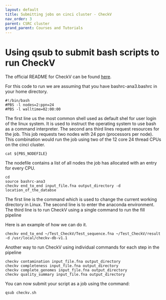 ```yaml
---
layout: default
title: Submitting jobs on cinci cluster - CheckV 
nav_order: 3
parent: CSRC cluster
grand_parent: Courses and Tutorials
---
```


# Using qsub to submit bash scripts to run CheckV

The official README for CheckV can be found [here](https://bitbucket.org/berkeleylab/checkv/src/master/).

For this code to run we are assuming that you have bashrc-ana3.bashrc in your home directory.

~~~
#!/bin/bash
#PBS -l nodes=2:ppn=24
#PBS -l walltime=02:00:00
~~~

The first line us the most common shell used as default shel for user login of the linux system. It is used to instruct the operating system to use bash as a command interpreter. The second ans third lines request resources for the job. This job requests two nodes with 24 ppn (processors per node). This combination would run the job using two of the 12 core 24 thread CPUs on the cinci cluster.

~~~
cat ${PBS_NODEFILE} 
~~~
The nodefile contains a list of all nodes the job has allocated with an entry for every CPU.

~~~
cd 
source bashrc-ana3 
checkv end_to_end input_file.fna output_directory -d location_of_the_databse
~~~
The first line is the command which is used to change the current working directory in Linux. The second line is to enter the anaconda environment. The third line is to run CheckV using a single command to run the fill pipeline

Here is an example of how we can do it. 
~~~
checkv end_to_end ~/Test_CheckV/Test_sequence.fna ~/Test_CheckV/result -d /usr/local/checkv-db-v1.1
~~~

Another way to run CheckV using individual commands for each step in the pipeline
~~~
checkv contamination input_file.fna output_directory 
checkv completeness input_file.fna output_directory 
checkv complete_genomes input_file.fna output_directory
checkv quality_summary input_file.fna output_directory
~~~

You can now submit your script as a job using the command:
~~~
qsub checkv.sh
~~~

